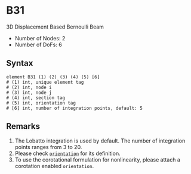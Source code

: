 # B31

3D Displacement Based Bernoulli Beam

* Number of Nodes: 2
* Number of DoFs: 6

## Syntax

```
element B31 (1) (2) (3) (4) (5) [6]
# (1) int, unique element tag
# (2) int, node i
# (3) int, node j
# (4) int, section tag
# (5) int, orientation tag
# [6] int, number of integration points, default: 5
```

## Remarks

1. The Lobatto integration is used by default. The number of integration points ranges from 3 to 20.
2. Please check [`orientation`](Orientation.md) for its definition.
3. To use the corotational formulation for nonlinearity, please attach a corotation enabled `orientation`.
